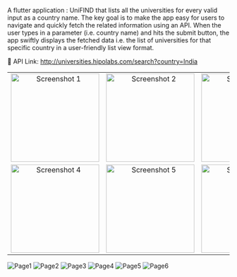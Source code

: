 A flutter application : UniFIND that lists all the universities for every valid input as a country name. The key goal is to make the app easy for users to navigate and quickly fetch the related information using an API. When the user types in a parameter (i.e. country name) and hits the submit button, the app swiftly displays the fetched data i.e. the list of universities for that specific country in a user-friendly list view format.

🔗 API Link: http://universities.hipolabs.com/search?country=India


<table>
  <tr>
    <td align="center">
      <img src="Page1.png" alt="Screenshot 1" width="200"/>
    </td>
    <td align="center">
      <img src="Page2.png" alt="Screenshot 2" width="200"/>
    </td>
    <td align="center">
      <img src="Page3.png" alt="Screenshot 3" width="200"/>
    </td>
  </tr>
  <tr>
    <td align="center">
      <img src="Page4.png" alt="Screenshot 4" width="200"/>
    </td>
    <td align="center">
      <img src="Page5.png" alt="Screenshot 5" width="200"/>
    </td>
    <td align="center">
      <img src="Page6.png" alt="Screenshot 6" width="200"/>
    </td>
  </tr>
</table>


![Page1](https://github.com/swastikajoshi/AppDevCohort1.0_Task2/assets/98214598/d9397df2-00a1-4cc1-89f2-d8c02ff9275e)
![Page2](https://github.com/swastikajoshi/AppDevCohort1.0_Task2/assets/98214598/882f6e5f-b833-4f4d-8933-34987c0cb81b)
![Page3](https://github.com/swastikajoshi/AppDevCohort1.0_Task2/assets/98214598/c0a52a94-d289-4743-9bea-86d511b57ded)
![Page4](https://github.com/swastikajoshi/AppDevCohort1.0_Task2/assets/98214598/e4681a36-1cf9-4d79-8ec0-51d2fc82b7e0)
![Page5](https://github.com/swastikajoshi/AppDevCohort1.0_Task2/assets/98214598/4ca68e9c-5f82-4735-bd89-851eea6fac80)
![Page6](https://github.com/swastikajoshi/AppDevCohort1.0_Task2/assets/98214598/ead31e89-0dc3-4ddf-9422-31558e1f4cae)





